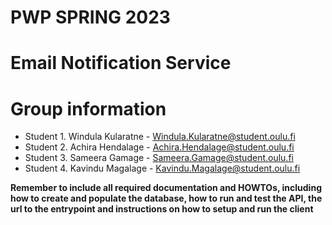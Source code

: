 # PWP SPRING 2023
# Email Notification Service
# Group information
* Student 1. Windula Kularatne - Windula.Kularatne@student.oulu.fi
* Student 2. Achira Hendalage - Achira.Hendalage@student.oulu.fi
* Student 3. Sameera Gamage - Sameera.Gamage@student.oulu.fi
* Student 4. Kavindu Magalage - Kavindu.Magalage@student.oulu.fi

__Remember to include all required documentation and HOWTOs, including how to create and populate the database, how to run and test the API, the url to the entrypoint and instructions on how to setup and run the client__


